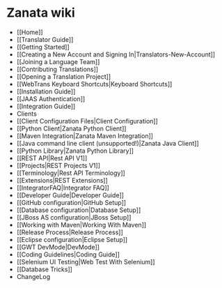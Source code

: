 # Zanata wiki

- [[Home]]
- [[Translator Guide]]
 - [[Getting Started]]
  - [[Creating a New Account and Signing In|Translators-New-Account]]
  - [[Joining a Language Team]]
 - [[Contributing Translations]]
  - [[Opening a Translation Project]]
 - [[WebTrans Keyboard Shortcuts|Keyboard Shortcuts]]
- [[Installation Guide]]
 - [[JAAS Authentication]]
- [[Integration Guide]]
 - Clients
  - [[Client Configuration Files|Client Configuration]]
  - [[Python Client|Zanata Python Client]]
  - [[Maven Integration|Zanata Maven Integration]]
  - [[Java command line client (unsupported!)|Zanata Java Client]]
 - [[Python Library|Zanata Python Library]]
 - [[REST API|Rest API V1]]
  - [[Projects|REST Projects V1]]
  - [[Terminology|Rest API Terminology]]
  - [[Extensions|REST Extensions]]
 - [[IntegratorFAQ|Integrator FAQ]]
- [[Developer Guide|Developer Guide]]
 - [[GitHub configuration|GitHub Setup]]
 - [[Database configuration|Database Setup]]
 - [[JBoss AS configuration|JBoss Setup]]
 - [[Working with Maven|Working With Maven]]
 - [[Release Process|Release Process]]
 - [[Eclipse configuration|Eclipse Setup]]
 - [[GWT DevMode|DevMode]]
 - [[Coding Guidelines|Coding Guide]]
 - [[Selenium UI Testing|Web Test With Selenium]]
 - [[Database Tricks]]
- ChangeLog